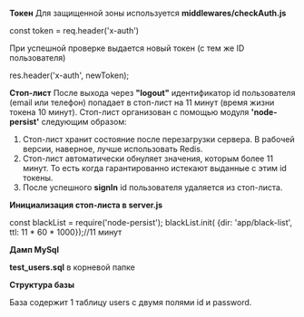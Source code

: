 **Токен**
Для защищенной зоны используется **middlewares/checkAuth.js**

const token = req.header('x-auth')

При успешной проверке выдается новый токен (с тем же ID пользователя)

res.header('x-auth', newToken);

**Стоп-лист**
После выхода через **"logout"** идентификатор id пользователя (email или телефон) попадает в стоп-лист на 11 минут (время жизни токена 10 минут).
Стоп-лист организован с помощью модуля **'node-persist'** следующим образом:
1. Стоп-лист хранит состояние после перезагрузки сервера. В рабочей версии, наверное, лучше использовать Redis.
2. Стоп-лист автоматически обнуляет значения, которым более 11 минут. То есть когда гарантированно истекают  выданные с этим id токены.
3. После успешного **signIn** id пользователя удаляется из стоп-листа.

**Инициализация стоп-листа в server.js**

const blackList = require('node-persist');
blackList.init( {dir: 'app/black-list', ttl: 11 * 60 * 1000});//11 минут

**Дамп MySql**

**test_users.sql** в корневой папке  

**Структура базы**

База содержит 1 таблицу users с двумя полями id и password. 


